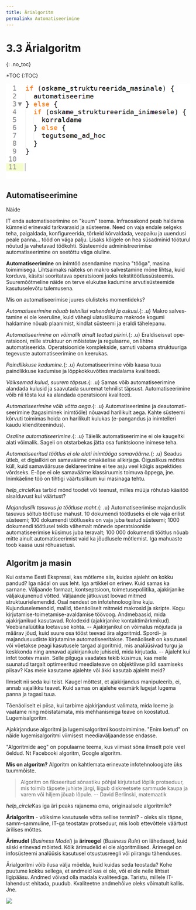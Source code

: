 ```yaml
---
title: Ärialgoritm
permalink: Automatiseerimine
---
```


# 3.3 Ärialgoritm
{: .no_toc}

*TOC
{:TOC}

![](img/Algo.PNG)

## Automatiseerimine

<p class='tags'>Näide</p>
IT enda automatiseerimine on "kuum" teema. Infraosakond peab haldama kümneid erinevaid tarkvarasid ja süsteeme. Need on vaja endale selgeks teha, paigaldada, konfigureerida, tõrkeid kõrvaldada, veapaiku ja uuendusi peale panna... tööd on väga palju. Lisaks kõigele on hea süsadminid tööturul nõutud ja vahetavad töökohti. Süsteemide administreerimise automatiseerimine on seetõttu väga oluline.

__Automatiseerimine__ on inimtöö asendamine masina "tööga", masina toimimisega. Lihtsaimaks näi­teks on makro sal­ves­ta­mi­ne mõne lihtsa, kuid korduva, käsitsi sooritatava ope­rat­si­ooni jaoks teks­ti­tööt­lussüsteemis. Suuremõõtmeline näide on ter­ve elukutse kadumine arvutisüsteemide kasutuselevõ­tu tulemusena.

Mis on au­to­ma­ti­see­ri­mi­se juures olulisteks mo­mentideks?

*Automatiseerimine nõuab tehnilisi vahendeid ja oskusi.*{: .u} Makro sal­ves­ta­mi­ne ei ole keeruline, kuid vähegi ulatuslikuma makrode kogumi haldamine nõu­ab plaa­nimist, kindlat süsteemi ja eraldi tähelepanu.

*Automatiseerimine on võimalik ainult teatud piirini.*{: .u} Eraldiseisvat ope­rat­si­oo­ni, mille struktuur on mõistetav ja regulaarne, on lihtne automatiseerida. Ope­rat­sioonide komplekside, samuti vabama struktuuriga tegevuste auto­ma­ti­see­ri­mine on keerukas.

*Paindlikkuse kadumine.*{: .u} Automatiseerimine võib kaasa tuua paindlikkuse ka­dumise ja lõpp­kok­ku­võt­tes madalama kvaliteedi.

*Väiksemad kulud, suurem täpsus.*{: .u} Samas võib automatiseerimine alandada kulusid ja saavutada suuremat tehnilist täpsust. Automatiseerimine võib nii tõs­ta kui ka alandada operatsiooni kvaliteeti.

*Automatiseerimine võib võtta aega.*{: .u} Automatiseerimine ja de­au­to­ma­ti­see­ri­mi­ne (tagasiminek inimtööle) nõua­vad harilikult aega. Kahte süsteemi kõrvuti toi­mimas hoida on harilikult kulukas (e-pangandus ja inimtelleri kaudu klien­di­teenindus).

*Osaline automatiseerimine.*{: .u} Täielik automatiseerimine ei ole kaugeltki alati võimalik. Sageli on ots­tar­be­kas jätta osa funktsioone inimese teha. 

*Automatiseeritud töötlus ei ole alati inimtööga samaväärne.*{: .u} Seadus ütleb, et digiallkiri on samaväärne omakäelise allkirjaga. Õiguslikus mõttes küll, kuid samaväärsuse deklareerimine ei tee asju veel kõigis aspektides võrdseks. E-õpe ei ole samaväärne klassiruumis toimuva õppega, jne. Inimkäeline töö on tihtigi väär­tus­li­ku­m kui masinaga tehtu.

<p class='action'><i class="material-icons ikoon">help_circle</i>Kas tarbid mõnd toodet või teenust, milles müüja rõhutab käsitöö sisalduvust kui väärtust?</p> 

*Majanduslik tasuvus ja töötluse maht.*{: .u} Automatiseerimise majanduslik ta­su­vus sõltub töötluse mahust. 10 do­ku­men­di töötluseks ei ole vaja erilist süsteemi; 100 dokumendi töötluseks on vaja ju­ba teatud süsteemi; 1000 dokumendi tööt­lusel tekib vähemalt mõnede ope­rat­si­oonide automatiseerimise küsimus ju­ba teravalt; 100 000 dokumendi töötlus nõuab mitte ainult auto­ma­ti­see­ri­mist vaid ka jõudlusele mõtlemist. Iga ma­hu­aste toob kaasa uusi rõhuasetusi. 

## Algoritm ja masin

Kui ostame Eesti Ekspressi, kas mõtleme siis, kuidas ajaleht on kokku pandud? Iga nädal on uus leht. Iga artikkel on erinev. Kuid samas ka sarnane. Väljaande formaat, kontseptsioon, toimetusepoliitika, ajakirjanike väljakujunenud võtted. Väljaande jätkuvust loovad mitmed struktuurielemendid. Osal nendest on infotehnoloogiline kuju. Kujunduselemendid, mallid, tõenäoliselt mitmeid makrosid ja skripte. Kogu kirjutamise-toimetamise-avaldamise töövoog. Andmebaasid, mida ajakirjanikud kasutavad. Rolodexid (ajakirjanike kontaktimärkmikud). Veebianalüütika loetavuse kohta. -- Ajakirjanikul on võimalus mõjutada ja määrav jõud, kuid suure osa tööst teevad ära algoritmid. Spordi- ja majandusuudiste kirjutamine automatiseeritakse. Tõenäoliselt on kasutusel või võetakse peagi kasutusele targad algoritmid, mis analüüsivad turgu ja keskkonda ning annavad ajakirjanikule juhiseid, mida kirjutada. -- Ajaleht kui infot tootev masin. Selle pilguga vaadates tekib küsimus, kas meile suunatud targalt optimeeritud meediateave on objektiivse pildi saamiseks piisav? Kas meie kasutame ajalehte või äkki kasutab ajaleht meid?

Ilmselt nii seda kui teist. Kaugel mõttest, et ajakirjandus manipuleerib, ei, annab vajalikku teavet. Kuid samas on ajalehe eesmärk lugejat lugema panna ja tagasi tuua.

Tõenäoliselt ei piisa, kui tarbime ajakirjandust valimata, mida loeme ja vaatame ning mõistatamata, mis mehhanismiga teave on koostatud. Lugemisalgoritm.  

Ajakirjanduse algoritmi ja lugemisalgoritmi koostoimimine. "Enim loetud" on näide lugemisalgoritmi viimisest meediaväljaandesse endasse. 

"Algoritmide aeg" on populaarne teema, kus viimast sõna ilmselt pole veel öeldud. Nt Facebooki algoritm, Google algoritm. 

__Mis on algoritm?__ Algoritm on kahtlemata erinevate infotehnoloogiate üks tuummõiste.

> Algoritm on fikseeritud sõnastiku põhjal kirjutatud lõplik protseduur, mis toimib täpsete juhiste järgi, liigub diskreetsete sammude kaupa ja varem või hiljem jõuab lõpule. -- David Berlinski, matemaatik

<p class='action'><i class="material-icons ikoon">help_circle</i>Kas iga äri peaks rajanema oma, originaalsele algoritmile?</p>

__Ärialgoritm__ - võiksime kasutusele võtta sellise termini? - oleks siis täpne, samm-sammuline, IT-ga teostatav protseduur, mis loob ettevõttele väärtust ärilises mõttes.

__Ärimudel__ (_Business Model_) ja __ärireegel__ (_Business Rule_) on lähedased, kuid siiski erinevad mõisted. Kõik ärimudelid ei ole algoritmilised. Ärireegel on infosüsteemi analüüsis kasutusel otsustusreegli või piirangu tähenduses.

Ärialgoritmi võib ilusa välja mõelda, kuid kuidas seda teostada? Kohe puutume kokku sellega, et andmeid kas ei ole, või ei ole neile lihtsat ligipääsu. Andmed võivad olla madala kvaliteediga. Taristu, millele IT-lahendust ehitada, puudub. Kvaliteetne andmehõive oleks võimatult kallis. Jne.

![](https://1.bp.blogspot.com/-tavi58WFvb8/UkKGGRln8eI/AAAAAAAAFVk/6qRP2xNcG8s/s1600/image006.gif)


